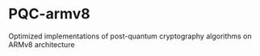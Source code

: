 # PQC-armv8
Optimized implementations of post-quantum cryptography algorithms on ARMv8 architecture
